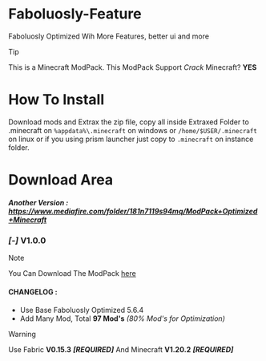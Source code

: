 # Faboluosly-Feature
Faboluosly Optimized Wih More Features, better ui and more
> [!TIP]
> This is a Minecraft ModPack. This ModPack Support *Crack* Minecraft? **YES**

# How To Install
Download mods and Extrax the zip file, copy all inside Extraxed Folder to .minecraft on ```%appdata%\.minecraft``` on windows or ```/home/$USER/.minecraft``` on linux or if you using prism launcher just copy to ```.minecraft``` on instance folder.

# Download Area
##### ***Another Version*** : https://www.mediafire.com/folder/181n7119s94mq/ModPack+Optimized+Minecraft
### *[-]* V1.0.0
> [!NOTE]
> You Can Download The ModPack [here](https://www.mediafire.com/file/3k7n5gbn70b6en3/Faboluosly-Optimized_with_More-Features_V1.0.0_1.20.2.zip/file)
> #### CHANGELOG :
> - Use Base Faboluosly Optimized 5.6.4
> - Add Many Mod, Total **97 Mod's** *(80% Mod's for Optimization)*

> [!WARNING]
> Use Fabric **V0.15.3** ***[REQUIRED]*** And Minecraft **V1.20.2** ***[REQUIRED]***
